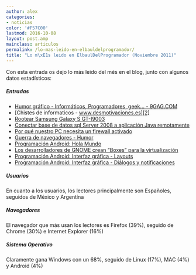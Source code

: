 ```yaml
---
author: alex
categories:
- noticias
color: '#F57C00'
lastmod: 2016-10-08
layout: post.amp
mainclass: articulos
permalink: /lo-mas-leido-en-elbauldelprogramador/
title: "Lo m\xE1s leido en ElbaulDelProgramador (Noviembre 2011)"
---
```


Con esta entrada os dejo lo más leido del més en el blog, junto con algunos datos estadísticos:



##### Entradas

<!--more--><!--ad-->

  * [Humor gráfico - Informáticos, Programadores, geek&#8230; - 9GAG.COM][1]
  * [Chistes de informaticos - www.desmotivaciones.es][2]
  * [Rootear Samsung Galaxy S GT-I9003][3]
  * [Conectar base de datos sql Server 2008 a aplicación Java remotamente][4]
  * [Por qué nuestro PC necesita un firewall activado][5]
  * [Guerra de navegadores - Humor][6]
  * [Programación Android: Hola Mundo][7]
  * [Los desarrolladores de GNOME crean &#8220;Boxes&#8221; para la virtualización][8]
  * [Programación Android: Interfaz gráfica - Layouts][9]
  * [Programación Android: Interfaz gráfica - Diálogos y notificaciones][10]

##### Usuarios

En cuanto a los usuarios, los lectores principalmente son Españoles, seguidos de México y Argentína

##### Navegadores

El navegador que más usan los lectores es Firefox (39%), seguido de Chrome (30%) e Internet Explorer (16%)

##### Sistema Operativo

Claramente gana Windows con un 68%, seguido de Linux (17%), MAC (4%) y Android (4%)

 [1]: https://elbauldelprogramador.com/humor-grafico-informaticos
 [2]: https://elbauldelprogramador.com/chistes-de-informaticos
 [3]: https://elbauldelprogramador.com/rootear-samsung-galaxy-s-gt-i9003
 [4]: https://elbauldelprogramador.com/conectar-base-de-datos-sql-server-2008
 [5]: https://elbauldelprogramador.com/por-que-nuestro-pc-necesita-un-firewall
 [6]: https://elbauldelprogramador.com/guerra-de-navegadores-humor
 [7]: https://elbauldelprogramador.com/programacion-android-hola-mundo/
 [8]: https://elbauldelprogramador.com/los-desarrolladores-de-gnome-crean
 [9]: https://elbauldelprogramador.com/programacion-android-interfaz-grafica_23/
 [10]: https://elbauldelprogramador.com/programacion-android-interfaz-grafica_11
